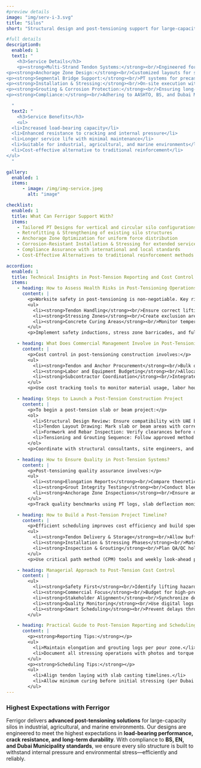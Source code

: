 ```yaml
---
#preview details
image: "img/serv-i-3.svg"
title: "Silos"
short: "Structural design and post-tensioning support for large-capacity silos used in industrial and agricultural sectors."

#full details
description0:
  enabled: 1
  text1: "
    <h3>Service Details</h3>
    <p><strong>Multi-Strand Tendon Systems:</strong><br/>Engineered for long-span bridges, flyovers, and elevated highways</p>
<p><strong>Anchorage Zone Design:</strong><br/>Customized layouts for stress concentration and load transfer</p>
<p><strong>Segmental Bridge Support:</strong><br/>PT systems for precast and cast-in-place segments</p>
<p><strong>Installation & Stressing:</strong><br/>On-site execution with precision hydraulic jacking</p>
<p><strong>Grouting & Corrosion Protection:</strong><br/>Ensuring long-term durability in bonded systems</p>
<p><strong>Compliance:</strong><br/>Adhering to AASHTO, BS, and Dubai Municipality standards</p>

  "
  text2: "
    <h3>Service Benefits</h3>
    <ul>
  <li>Increased load-bearing capacity</li>
  <li>Enhanced resistance to cracking and internal pressure</li>
  <li>Longer service life with minimal maintenance</li>
  <li>Suitable for industrial, agricultural, and marine environments</li>
  <li>Cost-effective alternative to traditional reinforcement</li>
</ul>
  "

gallery: 
  enabled: 1
  items:
      - image: /img/img-service.jpeg
        alt: "image"        

checklist:
  enabled: 1
  title: What Can Ferrigor Support With?
  items:
    - Tailored PT Designs for vertical and circular silo configurations
    - Retrofitting & Strengthening of existing silo structures
    - Anchorage Zone Optimization for uniform force distribution
    - Corrosion-Resistant Installation & Stressing for extended service life
    - Compliance Assurance with international and local standards
    - Cost-Effective Alternatives to traditional reinforcement methods

accordion:
  enabled: 1
  title: Technical Insights in Post-Tension Reporting and Cost Control
  items:
    - heading: How to Assess Health Risks in Post-Tensioning Operations?
      content: |
        <p>Worksite safety in post-tensioning is non-negotiable. Key risk zones include:</p>
        <ul>
          <li><strong>Tendon Handling</strong><br/>Ensure correct lifting methods and secure storage. Avoid sharp bends or damage to sheaths.</li>
          <li><strong>Stressing Zones</strong><br/>Create exclusion areas during tensioning. Only authorized personnel with PPE should be present.</li>
          <li><strong>Concrete Curing Areas</strong><br/>Monitor temperatures and humidity to prevent tendon slippage or anchorage misalignment.</li>
        </ul>
        <p>Implement safety inductions, stress zone barricades, and full PPE protocols.</p>

    - heading: What Does Commercial Management Involve in Post-Tensioning?
      content: |
        <p>Cost control in post-tensioning construction involves:</p>
        <ul>
          <li><strong>Tendon and Anchor Procurement</strong><br/>Bulk ordering with certified suppliers to reduce lead times.</li>
          <li><strong>Labor and Equipment Budgeting</strong><br/>Allocate for skilled PT technicians, stressing jacks, and grouting pumps.</li>
          <li><strong>Subcontractor Coordination</strong><br/>Integrate MEP, formwork, and rebar subcontractors to avoid costly site delays.</li>
        </ul>
        <p>Use cost tracking tools to monitor material usage, labor hours, and equipment rentals.</p>

    - heading: Steps to Launch a Post-Tension Construction Project
      content: |
        <p>To begin a post-tension slab or beam project:</p>
        <ol>
          <li>Structural Design Review: Ensure compatibility with UAE building codes.</li>
          <li>Tendon Layout Drawing: Mark slab or beam areas with correct duct spacing.</li>
          <li>Formwork and Rebar Inspection: Verify clearances before duct placement.</li>
          <li>Tensioning and Grouting Sequence: Follow approved method statements for stressing.</li>
        </ol>
        <p>Coordinate with structural consultants, site engineers, and PT suppliers.</p>

    - heading: How to Ensure Quality in Post-Tension Systems?
      content: |
        <p>Post-tensioning quality assurance involves:</p>
        <ul>
          <li><strong>Elongation Reports</strong><br/>Compare theoretical vs. actual elongation values.</li>
          <li><strong>Grout Integrity Testing</strong><br/>Conduct bleed and strength tests after injection.</li>
          <li><strong>Anchorage Zone Inspections</strong><br/>Ensure anchorage and bursting reinforcement are installed correctly.</li>
        </ul>
        <p>Track quality benchmarks using PT logs, slab deflection monitoring, and third-party testing.</p>

    - heading: How to Build a Post-Tension Project Timeline?
      content: |
        <p>Efficient scheduling improves cost efficiency and build speed:</p>
        <ul>
          <li><strong>Tendon Delivery & Storage</strong><br/>Allow buffer time based on import lead times.</li>
          <li><strong>Installation & Stressing Phases</strong><br/>Match with concrete pour dates and curing schedules.</li>
          <li><strong>Inspection & Grouting</strong><br/>Plan QA/QC hold points with consultants.</li>
        </ul>
        <p>Use critical path method (CPM) tools and weekly look-ahead programs.</p>

    - heading: Managerial Approach to Post-Tension Cost Control
      content: |
        <ul>
          <li><strong>Safety First</strong><br/>Identify lifting hazards and maintain exclusion zones in stressing areas.</li>
          <li><strong>Commercial Focus</strong><br/>Budget for high-precision equipment and certified materials.</li>
          <li><strong>Stakeholder Alignment</strong><br/>Synchronize design engineers, procurement teams, and project managers.</li>
          <li><strong>Quality Monitoring</strong><br/>Use digital logs and on-site QA teams for real-time updates.</li>
          <li><strong>Smart Scheduling</strong><br/>Prevent delays through phased tendon installation and inspection milestones.</li>
        </ul>

    - heading: Practical Guide to Post-Tension Reporting and Scheduling
      content: |
        <p><strong>Reporting Tips:</strong></p>
        <ul>
          <li>Maintain elongation and grouting logs per pour zone.</li>
          <li>Document all stressing operations with photos and torque values.</li>
        </ul>
        <p><strong>Scheduling Tips:</strong></p>
        <ul>
          <li>Align tendon laying with slab casting timelines.</li>
          <li>Allow minimum curing before initial stressing (per Dubai Municipality standards).</li>
        </ul>
---
```


### Highest Expectations with Ferrigor

Ferrigor delivers **advanced post-tensioning solutions** for large-capacity silos in industrial, agricultural, and marine environments. Our designs are engineered to meet the highest expectations in **load-bearing performance, crack resistance, and long-term durability**. With compliance to **BS, EN, and Dubai Municipality standards**, we ensure every silo structure is built to withstand internal pressure and environmental stress—efficiently and reliably.